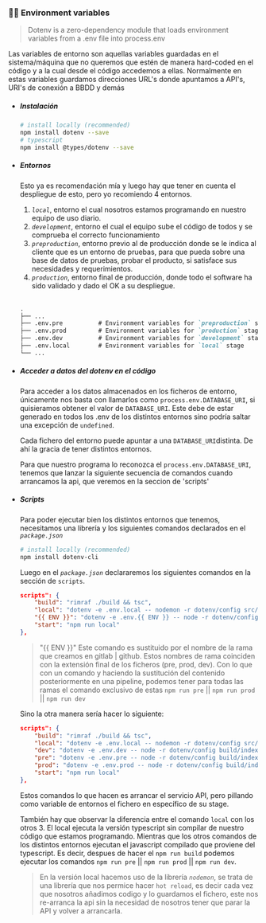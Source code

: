 ### 👨‍🏫 Environment variables 

>  Dotenv is a zero-dependency module that loads environment variables from a .env file into process.env

Las variables de entorno son aquellas variables guardadas en el sistema/máquina que no queremos que estén de manera hard-coded en el código y a la cual desde el código accedemos a ellas. Normalmente en estas variables guardamos direcciones URL's donde apuntamos a API's, URI's de conexión a BBDD y demás

* ##### Instalación

    ```bash
    # install locally (recommended)
    npm install dotenv --save
    # typescript
    npm install @types/dotenv --save
    ```

* ##### Entornos

    Esto ya es recomendación mía y luego hay que tener en cuenta el despliegue de esto, pero yo recomiendo 4 entornos.
    1. *`local`*, entorno el cual nosotros estamos programando en nuestro equipo de uso diario.
    2. *`development`*, entorno el cual el equipo sube el código de todos y se comprueba el correcto funcionamiento
    3. *`preproduction`*, entorno previo al de producción donde se le indica al cliente que es un entorno de pruebas, para que pueda sobre una base de datos de pruebas, probar el producto, si satisface sus necesidades y requerimientos.
    4. *`production`*, entorno final de producción, donde todo el software ha sido validado y dado el OK a su despliegue.
        
    <br/>

    ```markdown
    .
    ├── ...
    ├── .env.pre          # Environment variables for `preproduction` stage
    ├── .env.prod         # Environment variables for `production` stage
    ├── .env.dev          # Environment variables for `development` stage
    ├── .env.local        # Environment variables for `local` stage
    └── ...
    ```

* ##### Acceder a datos del dotenv en el código

    Para acceder a los datos almacenados en los ficheros de entorno, únicamente nos basta con llamarlos como `process.env.DATABASE_URI`, si quisieramos obtener el valor de `DATABASE_URI`. Este debe de estar generado en todos los .env de los distintos entornos sino podría saltar una excepción de `undefined`.

    Cada fichero del entorno puede apuntar a una `DATABASE_URI`distinta. De ahí la gracia de tener distintos entornos.

    Para que nuestro programa lo reconozca el `process.env.DATABASE_URI`, tenemos que lanzar la siguiente secuencia de comandos cuando arrancamos la api, que veremos en la seccion de 'scripts'

* ##### Scripts

    Para poder ejecutar bien los distintos entornos que tenemos, necesitamos una librería y los siguientes comandos declarados en el *`package.json`*
        
    ```bash
    # install locally (recommended)
    npm install dotenv-cli
    ```

    Luego en el *`package.json`* declararemos los siguientes comandos en la sección de `scripts`.

    ```json
    scripts": {
        "build": "rimraf ./build && tsc",
        "local": "dotenv -e .env.local -- nodemon -r dotenv/config src/index.ts",
        "{{ ENV }}": "dotenv -e .env.{{ ENV }} -- node -r dotenv/config build/index.js",
        "start": "npm run local"
    },
    ```

    > "{{ ENV }}" Este comando es sustituido por el nombre de la rama que creamos en gitlab | github. Estos nombres de rama coinciden con la extensión final de los ficheros (pre, prod, dev). Con lo que con un comando y haciendo la sustitución del contenido posteriormente en una pipeline, podemos tener para todas las ramas el comando exclusivo de estas `npm run pre` || `npm run prod` || `npm run dev`

    Sino la otra manera sería hacer lo siguiente:

    ```json
    scripts": {
        "build": "rimraf ./build && tsc",
        "local": "dotenv -e .env.local -- nodemon -r dotenv/config src/index.ts",
        "dev": "dotenv -e .env.dev -- node -r dotenv/config build/index.js",
        "pre": "dotenv -e .env.pre -- node -r dotenv/config build/index.js",
        "prod": "dotenv -e .env.prod -- node -r dotenv/config build/index.js",
        "start": "npm run local"
    },
    ```
    Estos comandos lo que hacen es arrancar el servicio API, pero pillando como variable de entornos el fichero en específico de su stage.

    También hay que observar la diferencia entre el comando `local` con los otros 3. El local ejecuta la versión typescript sin compilar de nuestro código que estamos programando. Mientras que los otros comandos de los distintos entornos ejecutan el javascript compilado que proviene del typescript. Es decir, despues de hacer el `npm run build` podemos ejecutar los comandos `npm run pre` || `npm run prod` || `npm run dev`.

    > En la versión local hacemos uso de la librería *`nodemon`*, se trata de una librería que nos permice hacer `hot reload`, es decir cada vez que nosotros añadimos codigo y lo guardamos el fichero, este nos re-arranca la api sin la necesidad de nosotros tener que parar la API y volver a arrancarla.

